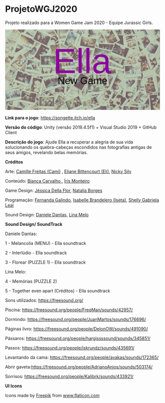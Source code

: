 # ProjetoWGJ2020
Projeto realizado para a Women Game Jam 2020 - Equipe Jurassic Girls.

![Ella](https://github.com/iseta/ProjetoWGJ2020/blob/master/Images/Ella.jpg)

**Link para o jogo**: https://songette.itch.io/ella

**Versão do código**: Unity (versão 2019.4.5f1) + Visual Studio 2019 + GitHub Client

**Descrição do jogo**: Ajude Ella a recuperar a alegria de sua vida solucionando os quebra-cabeças escondidos nas fotografias antigas de seus amigos, revelando belas memórias.


**Créditos**

Arte: <a href="https://www.artstation.com/camicadf" target="_blank">Camille Freitas (Cami)</a> , <a href="https://www.artstation.com/elyanee" target="_blank">Eliane Bittencourt (Eli)</a>, <a href="https://www.behance.net/nickysplan" target="_blank">Nicky Silv</a>


Conteúdo: <a href="https://www.linkedin.com/in/carvalhoabianca/" target="_blank">Bianca Carvalho </a>
, <a href="https://br.linkedin.com/in/%C3%ADris-monteiro-305705197" target="_blank">Íris Monteiro</a>

Game Design: <a href="https://jessicadellaflor.wixsite.com/home" target="_blank">Jéssica Della Flor</a>, <a href="https://www.linkedin.com/in/ntlborges/" target="_blank">Natalia Borges</a>

Programação: <a href="http://fernandagalindo.net/" target="_blank">Fernanda Galindo</a>, <a href="https://iseta.zyrosite.com/" target="_blank">Isabelle Brandelero (Iseta)</a>,
<a href="https://br.linkedin.com/in/shelly-leal" target="_blank">Shelly Gabriela Leal</a>

Sound Design: <a href="https://soundcloud.com/daniele-s-dantas" target="_blank">Daniele Dantas</a>, <a href="https://soundcloud.com/eulina-melo" target="_blank">Lina Melo</a>


**Sound Design/ SoundTrack**

Daniele Dantas: 

1 - Melancolia (MENU) - Ella soundtrack 

2 - Interlúdio - Ella soundtrack

3 - Florear (PUZZLE 1) - Ella soundtrack

Lina Melo:

4 - Memórias (PUZZLE 2) 

5 - Together even apart (Créditos) - Ella soundtrack

Sons utilizados: 
https://freesound.org/

Piscina: https://freesound.org/people/FreqMan/sounds/42957/

Dormindo: https://freesound.org/people/JuanMartos/sounds/176696/

Páginas livro: https://freesound.org/people/DelonOW/sounds/491090/

Pássaros: https://freesound.org/people/hargissssound/sounds/345851/

Passos: https://freesound.org/people/jskrundz/sounds/435691/

Levantando da cama: https://freesound.org/people/avakas/sounds/172365/

Abrir gaveta:https://freesound.org/people/AdrianoAnjos/sounds/503174/

Sorrisos: https://freesound.org/people/Kalibrk/sounds/433921/

**UI Icons**
<div>Icons made by <a href="https://www.flaticon.com/authors/freepik" title="Freepik">Freepik</a> from <a href="https://www.flaticon.com/" title="Flaticon">www.flaticon.com</a></div>
